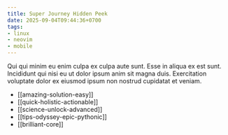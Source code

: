 ```yaml
---
title: Super Journey Hidden Peek
date: 2025-09-04T09:44:36+0700
tags:
- linux
- neovim
- mobile
---
```


Qui qui minim eu enim culpa ex culpa aute sunt. Esse in aliqua ex est sunt. Incididunt qui nisi eu ut dolor ipsum anim sit magna duis. Exercitation voluptate dolor ex eiusmod ipsum non nostrud cupidatat et veniam.


- [[amazing-solution-easy]] 
- [[quick-holistic-actionable]] 
- [[science-unlock-advanced]] 
- [[tips-odyssey-epic-pythonic]] 
- [[brilliant-core]]
